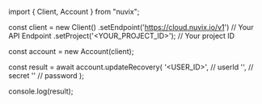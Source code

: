 import { Client, Account } from "nuvix";

const client = new Client()
.setEndpoint('https://cloud.nuvix.io/v1') // Your API Endpoint
.setProject('<YOUR_PROJECT_ID>'); // Your project ID

const account = new Account(client);

const result = await account.updateRecovery(
'<USER_ID>', // userId
'<SECRET>', // secret
'' // password
);

console.log(result);
